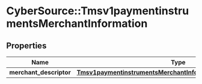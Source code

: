 # CyberSource::Tmsv1paymentinstrumentsMerchantInformation

## Properties
Name | Type | Description | Notes
------------ | ------------- | ------------- | -------------
**merchant_descriptor** | [**Tmsv1paymentinstrumentsMerchantInformationMerchantDescriptor**](Tmsv1paymentinstrumentsMerchantInformationMerchantDescriptor.md) |  | [optional] 


